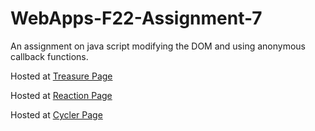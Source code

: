 # WebApps-F22-Assignment-7
An assignment on java script modifying the DOM and using anonymous callback functions.

Hosted at [Treasure Page](https://44-563-web-apps-f22.github.io/44563-webapps-assignment-7-Rama0510/treasure.html)

Hosted at [Reaction Page](https://44-563-web-apps-f22.github.io/44563-webapps-assignment-7-Rama0510/reaction.html)

Hosted at [Cycler Page](https://44-563-web-apps-f22.github.io/44563-webapps-assignment-7-Rama0510/cycler.html)

 
